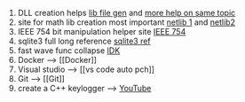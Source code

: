 1. DLL creation helps [lib file gen](https://stackoverflow.com/questions/9360280/how-to-make-a-lib-file-when-have-a-dll-file-and-a-header-file) and [more help on same topic](https://stackoverflow.com/questions/9946322/how-to-generate-an-import-library-lib-file-from-a-dll)
2. site for math lib creation most important [netlib 1](https://netlib.org/fdlibm/s_ilogb.c) and [netlib2](https://netlib.org/fdlibm/k_rem_pio2.c)
3. IEEE 754 bit manipulation helper site [IEEE 754](https://www.h-schmidt.net/FloatConverter/IEEE754.html)
4. sqlite3 full long reference [sqlite3 ref](https://www.sqlite.org/capi3ref.html#sqlite3_open)
5. fast wave func collapse [IDK](https://github.com/math-fehr/fast-wfc)
6. Docker --> [[Docker]]
7. Visual studio --> [[vs code auto pch]]
8. Git --> [[Git]]
9. create a C++ keylogger --> [YouTube](https://www.youtube.com/watch?v=sLeM686uLY0)